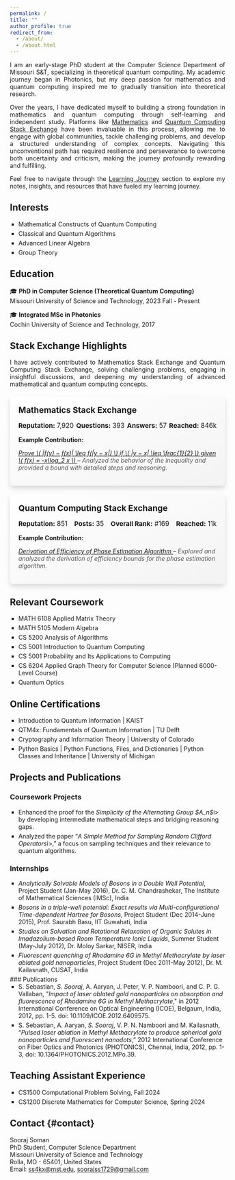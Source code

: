 ```yaml
---
permalink: /
title: ""
author_profile: true
redirect_from: 
  - /about/
  - /about.html
---
```


<style>
.text-block {
    text-indent: 0px;
    padding-top:0px;
    margin-top: 0px;
    margin-bottom: 0px;
    text-align: justify; /* Moved this from inline style */
}
</style>
    
<a name="about-me"></a>

<div class="text-block">
<p>I am an early-stage PhD student at the Computer Science Department of Missouri S&T, specializing in theoretical quantum computing. My academic journey began in Photonics, but my deep passion for mathematics and quantum computing inspired me to gradually transition into theoretical research.</p>

<p>Over the years, I have dedicated myself to building a strong foundation in mathematics and quantum computing through self-learning and independent study. Platforms like <a href="[ss4kx@mst.edu](https://math.stackexchange.com/users/223599/sooraj-soman?tab=profile)">Mathematics</a> and <a href="https://quantumcomputing.stackexchange.com/users/18369/sooraj-soman?tab=profile">Quantum Computing Stack Exchange</a> have been invaluable in this process, allowing me to engage with global communities, tackle challenging problems, and develop a structured understanding of complex concepts. Navigating this unconventional path has required resilience and perseverance to overcome both uncertainty and criticism, making the journey profoundly rewarding and fulfilling.</p>

<p>Feel free to navigate through the <a href="/learning/">Learning Journey</a> section to explore my notes, insights, and resources that have fueled my learning journey.</p>
</div>


<style>
.interests-list ul {
    list-style-type: square; /* Black square bullets */
    padding-left: 20px; /* Add spacing for bullets */
    margin: 0; /* Remove default margins */
}

.interests-list li {
    color: inherit; /* Inherit the text color from the page */
    font-family: inherit; /* Inherit the font family */
    font-size: inherit; /* Inherit the font size */
    line-height: inherit; /* Maintain the global line height */
    margin-bottom: 5px; /* Space between list items */}
</style>
## Interests

<div class="interests-list">
<ul>
    <li>Mathematical Constructs of Quantum Computing</li>
    <li>Classical and Quantum Algorithms</li>
    <li>Advanced Linear Algebra</li>
    <li>Group Theory</li>
</ul>
</div>

## Education

🎓 **PhD in Computer Science (Theoretical Quantum Computing)**  
Missouri University of Science and Technology, 2023 Fall - Present

🎓 **Integrated MSc in Photonics**  
Cochin University of Science and Technology, 2017

## Stack Exchange Highlights

<p style="text-align: justify;">I have actively contributed to Mathematics Stack Exchange and Quantum Computing Stack Exchange, solving challenging problems, engaging in insightful discussions, and deepening my understanding of advanced mathematical and quantum computing concepts.</p>

<!-- Mathematics Stack Exchange Card -->
<div style="background: linear-gradient(to bottom right, #ffffff, #f3f3f3); 
  border-radius: 8px; 
  box-shadow: 0px 6px 12px rgba(0, 0, 0, 0.15); 
  padding: 20px; 
  margin: 20px 0; 
  transition: box-shadow 0.3s ease-in-out;">
  <div style="margin-bottom: 15px;">
    <h3 style="margin: 0; font-size: 1.2rem; display: flex; align-items: center; gap: 8px;">
      Mathematics Stack Exchange
    </h3>
  </div>
  <!-- Stats at the Top -->
  <div style="display: flex; justify-content: space-between; margin-bottom: 10px; font-size: 0.95rem;">
    <div><strong>Reputation:</strong> 7,920</div>
    <div><strong>Questions:</strong> 393</div>
    <div><strong>Answers:</strong> 57</div>
    <div><strong>Reached:</strong> 846k</div>
  </div>
  <!-- Example Contribution -->
  <div style="margin-top: 15px;">
    <p style="font-weight: bold; margin-bottom: 5px;">Example Contribution:</p>
    <p style="font-style: italic; color: #555;">
      <a href="https://math.stackexchange.com/questions/4614700/prove-fy-%E2%88%92-fx-leq-fy-%E2%88%92-x-if-y-%E2%88%92-x-%E2%89%A4-1-2-given-fx-x-log-2-x">
        Prove \( |f(y) − f(x)| \leq f(|y − x|) \) if \( |y − x| \leq \frac{1}{2} \) given \( f(x) = -x\log_2 x \)
      </a>
      – Analyzed the behavior of the inequality and provided a bound with detailed steps and reasoning.
    </p>
  </div>
</div>

<!-- Quantum Computing Stack Exchange Card -->
<div style="background: linear-gradient(to bottom right, #ffffff, #f3f3f3); 
  border-radius: 8px; 
  box-shadow: 0px 6px 12px rgba(0, 0, 0, 0.15); 
  padding: 20px; 
  margin: 20px 0; 
  transition: box-shadow 0.3s ease-in-out;">
  <div style="margin-bottom: 15px;">
    <h3 style="margin: 0; font-size: 1.2rem; display: flex; align-items: center; gap: 8px;">
      Quantum Computing Stack Exchange
    </h3>
  </div>
  <!-- Stats at the Top -->
  <div style="display: flex; justify-content: space-between; margin-bottom: 10px; font-size: 0.95rem;">
    <div><strong>Reputation:</strong> 851</div>
    <div><strong>Posts:</strong> 35</div>
    <div><strong>Overall Rank:</strong> #169</div>
    <div><strong>Reached:</strong> 11k</div>
  </div>
  <!-- Example Contribution -->
  <div style="margin-top: 15px;">
    <p style="font-weight: bold; margin-bottom: 5px;">Example Contribution:</p>
    <p style="font-style: italic; color: #555;">
      <a href="https://quantumcomputing.stackexchange.com/questions/22032/derivation-of-efficiency-of-phase-estimation-algorithm">
        Derivation of Efficiency of Phase Estimation Algorithm
      </a>
      – Explored and analyzed the derivation of efficiency bounds for the phase estimation algorithm.
    </p>
  </div>
</div>


<style>
.cors ul {
    list-style-type: square; /* Black square bullets */
    padding-left: 20px; /* Add spacing for bullets */
    margin: 0; /* Remove default margins */
}

.cors li {
    color: inherit; /* Inherit the text color from the page */
    font-family: inherit; /* Inherit the font family */
    font-size: inherit; /* Inherit the font size */
    line-height: inherit; /* Maintain the global line height */
    margin-bottom: 5px; /* Space between list items */}
</style>
## Relevant Coursework

<div class="cors">
<ul>
    <li>MATH 6108 Applied Matrix Theory</li>
    <li>MATH 5105 Modern Algebra</li>
    <li>CS 5200 Analysis of Algorithms</li>
    <li>CS 5001 Introduction to Quantum Computing</li>
    <li>CS 5001 Probability and Its Applications to Computing</li>
    <li>CS 6204 Applied Graph Theory for Computer Science (Planned 6000-Level Course)</li>
    <li>Quantum Optics</li>
</ul>
</div>


<style>
.onln ul {
    list-style-type: square; /* Black square bullets */
    padding-left: 20px; /* Add spacing for bullets */
    margin: 0; /* Remove default margins */
}
.onln li {
    color: inherit; /* Inherit the text color from the page */
    font-family: inherit; /* Inherit the font family */
    font-size: inherit; /* Inherit the font size */
    line-height: inherit; /* Maintain the global line height */
    margin-bottom: 5px; /* Space between list items */}
</style>
## Online Certifications
<div class="onln">
<ul>
    <li>Introduction to Quantum Information | KAIST</li>
    <li>QTM4x: Fundamentals of Quantum Information | TU Delft</li>
    <li>Cryptography and Information Theory | University of Colorado</li>
    <li>Python Basics | Python Functions, Files, and Dictionaries | Python Classes and Inheritance | University of Michigan</li>
</ul>
</div>

<style>
.c-proj ul,.intern ul,.publ ul {
    list-style-type: square; /* Black square bullets */
    padding-left: 20px; /* Add spacing for bullets */
    margin: 0; /* Remove default margins */
}
.c-proj li,.intern li,.publ li {
    color: inherit; /* Inherit the text color from the page */
    font-family: inherit; /* Inherit the font family */
    font-size: inherit; /* Inherit the font size */
    line-height: inherit; /* Maintain the global line height */
    margin-bottom: 5px; /* Space between list items */}
</style>

## Projects and Publications

### Coursework Projects
<div class="c-proj">
<ul>
    <li>Enhanced the proof for the <i>Simplicity of the Alternating Group $A_n$</i>i> by developing intermediate mathematical steps and bridging reasoning gaps.</li>
    <li>Analyzed the paper “<i>A Simple Method for Sampling Random Clifford Operators</i>i>,” a focus on sampling techniques and their relevance to quantum algorithms.</li>
</ul>
</div>

### Internships
<div class="intern">
<ul>
    <li><i>Analytically Solvable Models of Bosons in a Double Well Potential</i>, Project Student (Jan-May 2016), Dr. C. M. Chandrashekar, The Institute of Mathematical Sciences (IMSc), India</li>
    <li><i>Bosons in a triple-well potential: Exact results via Multi-configurational Time-dependent Hartree for Bosons</i>, Project Student (Dec 2014-June 2015), Prof. Saurabh Basu, IIT Guwahati, India</li>
    <li><i>Studies on Solvation and Rotational Relaxation of Organic Solutes in Imadazolium-based Room Temperature Ionic Liquids</i>, Summer Student (May-July 2012), Dr. Moloy Sarkar, NISER, India</li>
    <li><i>Fluorescent quenching of Rhodamine 6G in Methyl Methacrylate by laser ablated gold nanoparticles</i>, Project Student (Dec 2011-May 2012), Dr. M. Kailasnath, CUSAT, India</li>
</ul>
</div>
### Publications
<div class="publ">
<ul>
    <li>S. Sebastian, <i>S. Sooraj</i>, A. Aaryan, J. Peter, V. P. Namboori, and C. P. G. Vallaban, "<i>Impact of laser ablated gold nanoparticles on absorption and fluorescence of Rhodamine 6G in Methyl Methacrylate</i>," in 2012 International Conference on Optical Engineering (ICOE), Belgaum, India, 2012, pp. 1-5. doi: 10.1109/ICOE.2012.6409575.</li>
    <li>S. Sebastian, A. Aaryan, <i>S. Sooraj</i>, V. P. N. Namboori and M. Kailasnath, “<i>Pulsed laser ablation in Methyl Methacrylate to produce spherical gold nanoparticles and fluorescent nanodots</i>,” 2012 International Conference on Fiber Optics and Photonics (PHOTONICS), Chennai, India, 2012, pp. 1-3, doi: 10.1364/PHOTONICS.2012.MPo.39.</li>
</ul>
</div>

<style>
.teach ul {
    list-style-type: square; /* Black square bullets */
    padding-left: 20px; /* Add spacing for bullets */
    margin: 0; /* Remove default margins */
}

.teach li {
    color: inherit; /* Inherit the text color from the page */
    font-family: inherit; /* Inherit the font family */
    font-size: inherit; /* Inherit the font size */
    line-height: inherit; /* Maintain the global line height */
    margin-bottom: 5px; /* Space between list items */}
</style>
## Teaching Assistant Experience
<div class="teach">
<ul>
    <li>CS1500 Computational Problem Solving, Fall 2024</li>
    <li>CS1200 Discrete Mathematics for Computer Science, Spring 2024</li>
</ul>
</div>

## Contact {#contact}

<div style="font-size: 14px;">
Sooraj Soman<br>
PhD Student, Computer Science Department<br>
Missouri University of Science and Technology<br>  
Rolla, MO - 65401, United States<br>  
Email: <a href="ss4kx@mst.edu">ss4kx@mst.edu</a>, <a href="soorajss1729@gmail.com">soorajss1729@gmail.com</a> <br>
</div>

<!-- [soorajss1729@gmail.com](soorajss1729@gmail.com) -->

